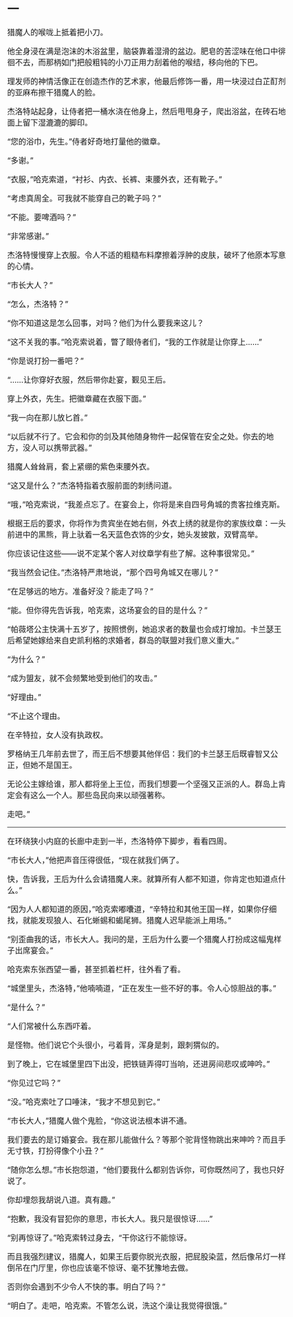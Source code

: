 <head>
<style>
body {
    font-size: 18px;
}
</style>
</head>

## 一

猎魔人的喉咙上抵着把小刀。

他全身浸在满是泡沫的木浴盆里，脑袋靠着湿滑的盆边。肥皂的苦涩味在他口中徘徊不去，而那柄如门把般粗钝的小刀正用力刮着他的喉结，移向他的下巴。

理发师的神情活像正在创造杰作的艺术家，他最后修饰一番，用一块浸过白芷酊剂的亚麻布擦干猎魔人的脸。

杰洛特站起身，让侍者把一桶水浇在他身上，然后甩甩身子，爬出浴盆，在砖石地面上留下湿漉漉的脚印。

“您的浴巾，先生。”侍者好奇地打量他的徽章。

“多谢。”

“衣服，”哈克索道，“衬衫、内衣、长裤、束腰外衣，还有靴子。”

“考虑真周全。可我就不能穿自己的靴子吗？”

“不能。要啤酒吗？”

“非常感谢。”

杰洛特慢慢穿上衣服。令人不适的粗糙布料摩擦着浮肿的皮肤，破坏了他原本写意的心情。

“市长大人？”

“怎么，杰洛特？”

“你不知道这是怎么回事，对吗？他们为什么要我来这儿？

“这不关我的事。”哈克索说着，瞥了眼侍者们，“我的工作就是让你穿上……”

“你是说打扮一番吧？”

“……让你穿好衣服，然后带你赴宴，觐见王后。

穿上外衣，先生。把徽章藏在衣服下面。”

“我一向在那儿放匕首。”

“以后就不行了。它会和你的剑及其他随身物件一起保管在安全之处。你去的地方，没人可以携带武器。”

猎魔人耸耸肩，套上紧绷的紫色束腰外衣。

“这又是什么？”杰洛特指着衣服前面的刺绣问道。

“哦，”哈克索说，“我差点忘了。在宴会上，你将是来自四号角城的贵客拉维克斯。

根据王后的要求，你将作为贵宾坐在她右侧，外衣上绣的就是你的家族纹章：一头前进中的黑熊，背上驮着一名天蓝色衣饰的少女，她头发披散，双臂高举。

你应该记住这些——说不定某个客人对纹章学有些了解。这种事很常见。”

“我当然会记住。”杰洛特严肃地说，“那个四号角城又在哪儿？”

“在足够远的地方。准备好没？能走了吗？”

“能。但你得先告诉我，哈克索，这场宴会的目的是什么？”

“帕薇塔公主快满十五岁了，按照惯例，她追求者的数量也会成打增加。卡兰瑟王后希望她嫁给来自史凯利格的求婚者，群岛的联盟对我们意义重大。”

“为什么？”

“成为盟友，就不会频繁地受到他们的攻击。”

“好理由。”

“不止这个理由。

在辛特拉，女人没有执政权。

罗格纳王几年前去世了，而王后不想要其他伴侣：我们的卡兰瑟王后既睿智又公正，但她不是国王。

无论公主嫁给谁，那人都将坐上王位，而我们想要一个坚强又正派的人。群岛上肯定会有这么一个人。那些岛民向来以顽强著称。

走吧。”

---

在环绕狭小内庭的长廊中走到一半，杰洛特停下脚步，看看四周。

“市长大人，”他把声音压得很低，“现在就我们俩了。

快，告诉我，王后为什么会请猎魔人来。就算所有人都不知道，你肯定也知道点什么。”

“因为人人都知道的原因，”哈克索嘟囔道，“辛特拉和其他王国一样，如果你仔细找，就能发现狼人、石化蜥蜴和蝎尾狮。猎魔人迟早能派上用场。”

“别歪曲我的话，市长大人。我问的是，王后为什么要一个猎魔人打扮成这幅鬼样子出席宴会。”

哈克索东张西望一番，甚至抓着栏杆，往外看了看。

“城堡里头，杰洛特，”他喃喃道，“正在发生一些不好的事。令人心惊胆战的事。”

“是什么？”

“人们常被什么东西吓着。

是怪物。他们说它个头很小，弓着背，浑身是刺，跟刺猬似的。

到了晚上，它在城堡里四下出没，把铁链弄得叮当响，还进房间悲叹或呻吟。”

“你见过它吗？”

“没。”哈克索吐了口唾沫，“我才不想见到它。”

“市长大人，”猎魔人做个鬼脸，“你这说法根本讲不通。

我们要去的是订婚宴会。我在那儿能做什么？等那个驼背怪物跳出来呻吟？而且手无寸铁，打扮得像个小丑？”

“随你怎么想。”市长抱怨道，“他们要我什么都别告诉你，可你既然问了，我也只好说了。

你却埋怨我胡说八道。真有趣。”

“抱歉，我没有冒犯你的意思，市长大人。我只是很惊讶……”

“别再惊讶了。”哈克索转过身去，“干你这行不能惊讶。

而且我强烈建议，猎魔人，如果王后要你脱光衣服，把屁股染蓝，然后像吊灯一样倒吊在门厅里，你也应该毫不惊讶、毫不犹豫地去做。

否则你会遇到不少令人不快的事。明白了吗？”

“明白了。走吧，哈克索。不管怎么说，洗这个澡让我觉得很饿。”
